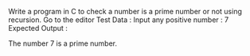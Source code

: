Write a program in C to check a number is a prime number or not using recursion. Go to the editor
Test Data :
Input any positive number : 7
Expected Output :

The number 7 is a prime number.   

